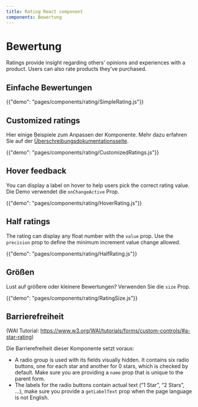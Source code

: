 ```yaml
---
title: Rating React component
components: Bewertung
---
```


# Bewertung

<p class="description">Ratings provide insight regarding others’ opinions and experiences with a product. Users can also rate products they’ve purchased.</p>

## Einfache Bewertungen

{{"demo": "pages/components/rating/SimpleRating.js"}}

## Customized ratings

Hier einige Beispiele zum Anpassen der Komponente. Mehr dazu erfahren Sie auf der [Überschreibungsdokumentationsseite](/customization/components/).

{{"demo": "pages/components/rating/CustomizedRatings.js"}}

## Hover feedback

You can display a label on hover to help users pick the correct rating value. Die Demo verwendet die `onChangeActive` Prop.

{{"demo": "pages/components/rating/HoverRating.js"}}

## Half ratings

The rating can display any float number with the `value` prop. Use the `precision` prop to define the minimum increment value change allowed.

{{"demo": "pages/components/rating/HalfRating.js"}}

## Größen

Lust auf größere oder kleinere Bewertungen? Verwenden Sie die `size` Prop.

{{"demo": "pages/components/rating/RatingSize.js"}}

## Barrierefreiheit

(WAI Tutorial: https://www.w3.org/WAI/tutorials/forms/custom-controls/#a-star-rating)

Die Barrierefreiheit dieser Komponente setzt voraus:

- A radio group is used with its fields visually hidden. It contains six radio buttons, one for each star and another for 0 stars, which is checked by default. Make sure you are providing a `name` prop that is unique to the parent form.
- The labels for the radio buttons contain actual text (“1 Star”, “2 Stars”, …), make sure you provide a `getLabelText` prop when the page language is not English.